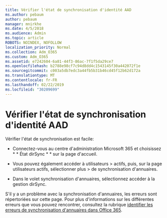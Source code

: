 ```yaml
---
title: Vérifier l'état de synchronisation d'identité AAD
ms.author: pebaum
author: pebaum
manager: mnirkhe
ms.date: 4/5/2018
ms.audience: Admin
ms.topic: article
ROBOTS: NOINDEX, NOFOLLOW
localization_priority: Normal
ms.collection: Adm_O365
ms.custom: Adm_O365
ms.assetid: e7242604-6a81-44f3-86ac-7f1f5da29ce7
ms.openlocfilehash: b2788e98cf7c94d8dd4c1543145f30a442072f1e
ms.sourcegitcommit: c003a5db7edc3a44fb5b31b46cd45f12b62d172a
ms.translationtype: MT
ms.contentlocale: fr-FR
ms.lasthandoff: 02/22/2019
ms.locfileid: "30209699"
---
```

# <a name="check-aad-identity-sync-status"></a>Vérifier l'état de synchronisation d'identité AAD

Vérifier l'état de synchronisation est facile: 
  
- Connectez-vous au centre d'administration Microsoft 365 et choisissez * * État dirSync * * sur la page d'accueil. 
    
- Vous pouvez également accéder à utilisateurs \> actifs, puis, sur la page utilisateurs actifs, sélectionner plus \> de synchronisation d'annuaires.
    
- Dans le volet synchronisation d'annuaires, sélectionnez accéder à la gestion dirSync. 
    
S'il y a un problème avec la synchronisation d'annuaires, les erreurs sont répertoriées sur cette page. Pour plus d'informations sur les différentes erreurs que vous pouvez rencontrer, consultez la rubrique [identifier les erreurs de synchronisation d'annuaires dans Office 365](https://support.office.com/article/b4fc07a5-97ea-4ca6-9692-108acab74067).
  

